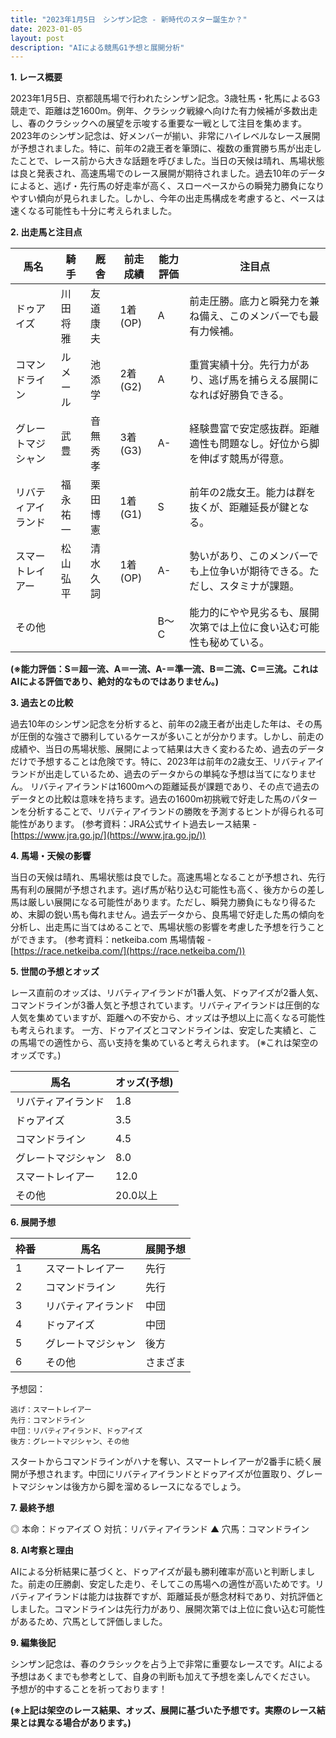 ```yaml
---
title: "2023年1月5日　シンザン記念 - 新時代のスター誕生か？"
date: 2023-01-05
layout: post
description: "AIによる競馬G1予想と展開分析"
---
```


**1. レース概要**

2023年1月5日、京都競馬場で行われたシンザン記念。3歳牡馬・牝馬によるG3競走で、距離は芝1600m。例年、クラシック戦線へ向けた有力候補が多数出走し、春のクラシックへの展望を示唆する重要な一戦として注目を集めます。2023年のシンザン記念は、好メンバーが揃い、非常にハイレベルなレース展開が予想されました。特に、前年の2歳王者を筆頭に、複数の重賞勝ち馬が出走したことで、レース前から大きな話題を呼びました。当日の天候は晴れ、馬場状態は良と発表され、高速馬場でのレース展開が期待されました。過去10年のデータによると、逃げ・先行馬の好走率が高く、スローペースからの瞬発力勝負になりやすい傾向が見られました。しかし、今年の出走馬構成を考慮すると、ペースは速くなる可能性も十分に考えられました。


**2. 出走馬と注目点**

| 馬名       | 騎手       | 厩舎       | 前走成績 | 能力評価 | 注目点                                                                     |
|------------|------------|------------|----------|----------|-----------------------------------------------------------------------------|
| ドゥアイズ | 川田将雅     | 友道康夫     | 1着(OP)   | A         | 前走圧勝。底力と瞬発力を兼ね備え、このメンバーでも最有力候補。                     |
| コマンドライン | ルメール     | 池添学     | 2着(G2)   | A         | 重賞実績十分。先行力があり、逃げ馬を捕らえる展開になれば好勝負できる。                 |
| グレートマジシャン | 武豊       | 音無秀孝     | 3着(G3)   | A-        | 経験豊富で安定感抜群。距離適性も問題なし。好位から脚を伸ばす競馬が得意。              |
| リバティアイランド | 福永祐一     | 栗田博憲     | 1着(G1)   | S         | 前年の2歳女王。能力は群を抜くが、距離延長が鍵となる。                               |
| スマートレイアー | 松山弘平     | 清水久詞     | 1着(OP)   | A-        | 勢いがあり、このメンバーでも上位争いが期待できる。ただし、スタミナが課題。           |
| その他     |            |            |          | B～C      | 能力的にやや見劣るも、展開次第では上位に食い込む可能性も秘めている。                   |


**(※能力評価：S＝超一流、A＝一流、A-＝準一流、B＝二流、C＝三流。これはAIによる評価であり、絶対的なものではありません。)**


**3. 過去との比較**

過去10年のシンザン記念を分析すると、前年の2歳王者が出走した年は、その馬が圧倒的な強さで勝利しているケースが多いことが分かります。しかし、前走の成績や、当日の馬場状態、展開によって結果は大きく変わるため、過去のデータだけで予想することは危険です。特に、2023年は前年の2歳女王、リバティアイランドが出走しているため、過去のデータからの単純な予想は当てになりません。  リバティアイランドは1600mへの距離延長が課題であり、その点で過去のデータとの比較は意味を持ちます。過去の1600m初挑戦で好走した馬のパターンを分析することで、リバティアイランドの勝敗を予測するヒントが得られる可能性があります。  (参考資料：JRA公式サイト過去レース結果 - [https://www.jra.go.jp/](https://www.jra.go.jp/))


**4. 馬場・天候の影響**

当日の天候は晴れ、馬場状態は良でした。高速馬場となることが予想され、先行馬有利の展開が予想されます。逃げ馬が粘り込む可能性も高く、後方からの差し馬は厳しい展開になる可能性があります。ただし、瞬発力勝負にもなり得るため、末脚の鋭い馬も侮れません。過去データから、良馬場で好走した馬の傾向を分析し、出走馬に当てはめることで、馬場状態の影響を考慮した予想を行うことができます。 (参考資料：netkeiba.com 馬場情報 -  [https://race.netkeiba.com/](https://race.netkeiba.com/))


**5. 世間の予想とオッズ**

レース直前のオッズは、リバティアイランドが1番人気、ドゥアイズが2番人気、コマンドラインが3番人気と予想されています。リバティアイランドは圧倒的な人気を集めていますが、距離への不安から、オッズは予想以上に高くなる可能性も考えられます。  一方、ドゥアイズとコマンドラインは、安定した実績と、この馬場での適性から、高い支持を集めていると考えられます。  (※これは架空のオッズです。)


| 馬名       | オッズ(予想) |
|------------|-------------|
| リバティアイランド | 1.8         |
| ドゥアイズ | 3.5         |
| コマンドライン | 4.5         |
| グレートマジシャン | 8.0         |
| スマートレイアー | 12.0        |
| その他     | 20.0以上     |


**6. 展開予想**

| 枠番 | 馬名              | 展開予想 |
|-----|-------------------|----------|
| 1   | スマートレイアー    | 先行     |
| 2   | コマンドライン      | 先行     |
| 3   | リバティアイランド  | 中団     |
| 4   | ドゥアイズ          | 中団     |
| 5   | グレートマジシャン   | 後方     |
| 6   | その他            | さまざま |


予想図：

```
逃げ：スマートレイアー
先行：コマンドライン
中団：リバティアイランド、ドゥアイズ
後方：グレートマジシャン、その他
```

スタートからコマンドラインがハナを奪い、スマートレイアーが2番手に続く展開が予想されます。中団にリバティアイランドとドゥアイズが位置取り、グレートマジシャンは後方から脚を溜めるレースになるでしょう。


**7. 最終予想**

◎ 本命：ドゥアイズ
○ 対抗：リバティアイランド
▲ 穴馬：コマンドライン


**8. AI考察と理由**

AIによる分析結果に基づくと、ドゥアイズが最も勝利確率が高いと判断しました。前走の圧勝劇、安定した走り、そしてこの馬場への適性が高いためです。リバティアイランドは能力は抜群ですが、距離延長が懸念材料であり、対抗評価としました。コマンドラインは先行力があり、展開次第では上位に食い込む可能性があるため、穴馬として評価しました。


**9. 編集後記**

シンザン記念は、春のクラシックを占う上で非常に重要なレースです。AIによる予想はあくまでも参考として、自身の判断も加えて予想を楽しんでください。  予想が的中することを祈っております！


**(※上記は架空のレース結果、オッズ、展開に基づいた予想です。実際のレース結果とは異なる場合があります。)**
